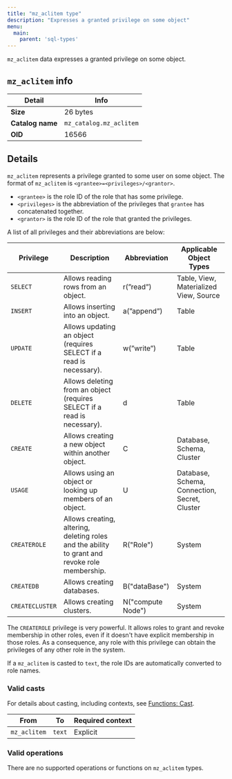 ```yaml
---
title: "mz_aclitem type"
description: "Expresses a granted privilege on some object"
menu:
  main:
    parent: 'sql-types'
---
```


`mz_aclitem` data expresses a granted privilege on some object.

## `mz_aclitem` info

Detail | Info
-------|------
**Size** | 26 bytes
**Catalog name** | `mz_catalog.mz_aclitem`
**OID** | 16566

## Details

`mz_aclitem` represents a privilege granted to some user on some object. The format of `mz_aclitem`
is `<grantee>=<privileges>/<grantor>`.
- `<grantee>` is the role ID of the role that has some privilege.
- `<privileges>` is the abbreviation of the privileges that `grantee` has concatenated together.
- `<grantor>` is the role ID of the role that granted the privileges.

A list of all privileges and their abbreviations are below:

| Privilege       | Description                                                                                    | Abbreviation      | Applicable Object Types                       |
|-----------------|------------------------------------------------------------------------------------------------|-------------------|-----------------------------------------------|
| `SELECT`        | Allows reading rows from an object.                                                            | r(”read”)         | Table, View, Materialized View, Source        |
| `INSERT`        | Allows inserting into an object.                                                               | a(”append”)       | Table                                         |
| `UPDATE`        | Allows updating an object (requires SELECT if a read is necessary).                            | w(”write”)        | Table                                         |
| `DELETE`        | Allows deleting from an object (requires SELECT if a read is necessary).                       | d                 | Table                                         |
| `CREATE`        | Allows creating a new object within another object.                                            | C                 | Database, Schema, Cluster                     |
| `USAGE`         | Allows using an object or looking up members of an object.                                     | U                 | Database, Schema, Connection, Secret, Cluster |
| `CREATEROLE`    | Allows creating, altering, deleting roles and the ability to grant and revoke role membership. | R("Role")         | System                                        |
| `CREATEDB`      | Allows creating databases.                                                                     | B("dataBase")     | System                                        |
| `CREATECLUSTER` | Allows creating clusters.                                                                      | N("compute Node") | System                                        |

The `CREATEROLE` privilege is very powerful. It allows roles to grant and revoke membership in
other roles, even if it doesn't have explicit membership in those roles. As a consequence, any role
with this privilege can obtain the privileges of any other role in the system.

If a `mz_aclitem` is casted to `text`, the role IDs are automatically converted to role names.

### Valid casts

For details about casting, including contexts, see [Functions:
Cast](../../functions/cast).

From | To | Required context
-----|----|--------
`mz_aclitem` | `text` | Explicit

### Valid operations

There are no supported operations or functions on `mz_aclitem` types.
